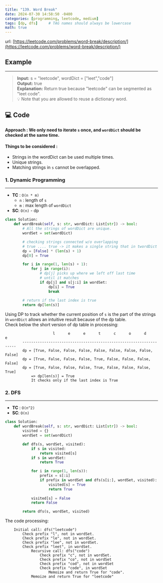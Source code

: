 ```yaml
---
title: "139. Word Break"
date: 2024-07-30 14:58:50 -0400
categories: [programming, leetcode, medium]
tags: [dp, dfs]     # TAG names should always be lowercase
math: true
---
```


url: [https://leetcode.com/problems/word-break/description/](https://leetcode.com/problems/word-break/description/)

## **Example**
---
> **Input:** s = "leetcode", wordDict = ["leet","code"]<br>
> **Output:** true <br>
> **Explanation:** Return true because "leetcode" can be segmented as "leet code".<br>💡 Note that you are allowed to reuse a dictionary word.

## **💻 Code**
#### **Approach** : We only need to iterate `s` once, and `wordDict` should be checked at the same time.
#### **Things to be considered** :
- Strings in the wordDict can be used multiple times.
- Unique strings.
- Matching strings in `s` cannot be overlapped.

### **1. Dynamic Programming** 
---
- **TC** : `O(n * m)`
    - `n` : length of `s`
    - `m` : max length of `wordDict`
- **SC**: `O(n)` - dp

```python
class Solution:
    def wordBreak(self, s: str, wordDict: List[str]) -> bool:
        # All the strings of wordDict are unique.
        wordSet = set(wordDict)

        # checking strings connected w/o overlapping
        # true .... true -> it makes a single string that in twordDict
        dp = [False] * (len(s) + 1)
        dp[0] = True 

        for i in range(1, len(s) + 1):
            for j in range(i):
                # dp[j] picks up where we left off last time
                # until it matches
                if dp[j] and s[j:i] in wordSet: 
                    dp[i] = True
                    break
        
        # return if the last index is true
        return dp[len(s)]
```
Using DP to track whether the current position of `s` is the part of the strings in `wordDict` allows an intuitive result because of the dp table. <br>
Check below the short version of dp table in processing:
```text
                      l      e      e      t      c      o      d      e
        -------------------------------------------------------------------
        dp = [True, False, False, False, False, False, False, False, False]
        dp = [True, False, False, False, True, False, False, False, False]
        dp = [True, False, False, False, True, False, False, False, True]
            => dp[len(s)] = True
            It checks only if the last index is True
```

### **2. DFS**
---
- **TC** : `O(n^2)`
- **SC**: `O(n)`
```python
class Solution:
    def wordBreak(self, s: str, wordDict: List[str]) -> bool:
        visited = {}
        wordSet = set(wordDict)

        def dfs(s, wordSet, visited):
            if s in visited:
                return visited[s]
            if s in wordSet:
                return True

            for i in range(1, len(s)):
                prefix = s[:i]
                if prefix in wordSet and dfs(s[i:], wordSet, visited):
                    visited[s] = True
                    return True
        
            visited[s] = False
            return False

        return dfs(s, wordSet, visited)
```
The code processing:
```text
    Initial call: dfs("leetcode")
        Check prefix "l", not in wordSet.
        Check prefix "le", not in wordSet.
        Check prefix "lee", not in wordSet.
        Check prefix "leet", in wordSet.
            Recursive call: dfs("code")
                Check prefix "c", not in wordSet.
                Check prefix "co", not in wordSet
                Check prefix "cod", not in wordSet
                Check prefix "code", in wordSet
                    Memoize and return True for "code".
            Memoize and return True for "leetcode"
```